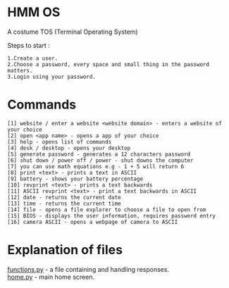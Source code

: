 # HMM OS
A costume TOS (Terminal Operating System)

Steps to start :<br/>

    1.Create a user.
    2.Choose a password, every space and small thing in the password matters.
    3.Login using your password.
  
  
# Commands

    [1] website / enter a website <website domain> - enters a website of your choice
    [2] open <app name> - opens a app of your choice
    [3] help - opens list of commands
    [4] desk / desktop - opens your desktop
    [5] generate password - generates a 12 characters password
    [6] shut down / power off / power - shut downs the computer
    [7] you can use math equations e.g - 1 + 5 will return 6
    [8] print <text> - prints a text in ASCII
    [9] battery - shows your battery percentage
    [10] revprint <text> - prints a text backwards
    [11] ASCII revprint <text> - print a text backwards in ASCII
    [12] date - returns the current date
    [13] time - returns the current time
    [14] file - opens a file explorer to choose a file to open from
    [15] BIOS - displays the user information, requires password entry
    [16] camera ASCII - opens a webpage of camera to ASCII
# Explanation of files
<a href= "https://github.com/DanPeled/HMM-OS/blob/Hmmm_OS/functions.py">functions.py</a> - a file containing and handling responses.<br/>
<a href = "https://github.com/DanPeled/HMM-OS/blob/Hmmm_OS/home.py">home.py</a> - main home screen.
